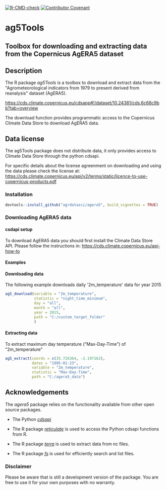 <!-- badges: start -->
[![R-CMD-check](https://github.com/AgrDataSci/agera5/workflows/R-CMD-check/badge.svg)](https://github.com/AgrDataSci/agera5/actions)
[![Contributor Covenant](https://img.shields.io/badge/Contributor%20Covenant-2.1-4baaaa.svg)](code_of_conduct.md)
 <!-- badges: end -->

# ag5Tools

## Toolbox for downloading and extracting data from the Copernicus AgERA5 dataset

## Description

The R package *ag5Tools* is a toolbox to download and extract data from the "Agrometeorological indicators from 1979 to present derived from reanalysis" dataset (AgERA5).

<https://cds.climate.copernicus.eu/cdsapp#!/dataset/10.24381/cds.6c68c9bb?tab=overview>

The download function provides programmatic access to the Copernicus Climate Data Store to download AgERA5 data.

## Data license

The ag5Tools package does not distribute data, it only provides access to Climate Data Store through the python cdsapi.

For specific details about the license agreenment on downloading and using the data please check the license at: <https://cds.climate.copernicus.eu/api/v2/terms/static/licence-to-use-copernicus-products.pdf>

### Installation

``` r
devtools::install_github("agrdatasci/agera5", build_vignettes = TRUE)
```

### Downloading AgERA5 data

#### csdapi setup

To download AgERA5 data you should first install the Climate Data Store API. Please follow the instructions in: <https://cds.climate.copernicus.eu/api-how-to>

#### Examples

#### Downloading data

The following example downloads daily '2m_temperature' data for year 2015

``` r
ag5_download(variable = "2m_temperature",
             statistic = "night_time_minimum",
             day = "all",
             month = "all",
             year = 2015,
             path = "C:/custom_target_folder"
             )
```

#### Extracting data

To extract maximum day temperature ("Max-Day-Time") of "2m_temperature"

``` r
ag5_extract(coords = c(35.726364, -2.197162), 
            dates = "1995-01-23", 
            variable = "2m_temperature",
            statistic = "Max-Day-Time", 
            path = "C:/agera5_data")
```

## Acknowledgements

The *agera5* package relies on the functionality available from other open source packages.

-   The Python [*cdsapi*](https://pypi.org/project/cdsapi/)

-   The R package [*reticulate*](https://cran.r-project.org/web/packages/reticulate/index.html) is used to access the Python cdsapi functions from R.

-   The R package [*terra*](https://cran.r-project.org/web/packages/terra/index.html) is used to extract data from nc files.

-   The R package [*fs*](https://cran.r-project.org/web/packages/fs/index.html) is used for efficiently search and list files.

### Disclaimer

Please be aware that is still a development version of the package. You are free to use it for your own purposes with no warranty.



